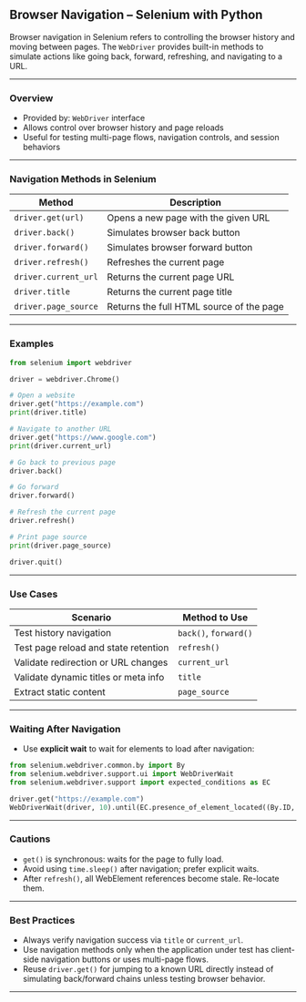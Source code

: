 ## **Browser Navigation – Selenium with Python**

Browser navigation in Selenium refers to controlling the browser history and moving between pages. The `WebDriver` provides built-in methods to simulate actions like going back, forward, refreshing, and navigating to a URL.

---

### **Overview**

- Provided by: `WebDriver` interface  
- Allows control over browser history and page reloads  
- Useful for testing multi-page flows, navigation controls, and session behaviors  

---

### **Navigation Methods in Selenium**

| Method                              | Description |
|-------------------------------------|-------------|
| `driver.get(url)`                   | Opens a new page with the given URL |
| `driver.back()`                     | Simulates browser back button |
| `driver.forward()`                  | Simulates browser forward button |
| `driver.refresh()`                  | Refreshes the current page |
| `driver.current_url`                | Returns the current page URL |
| `driver.title`                      | Returns the current page title |
| `driver.page_source`                | Returns the full HTML source of the page |

---

### **Examples**

```python
from selenium import webdriver

driver = webdriver.Chrome()

# Open a website
driver.get("https://example.com")
print(driver.title)

# Navigate to another URL
driver.get("https://www.google.com")
print(driver.current_url)

# Go back to previous page
driver.back()

# Go forward
driver.forward()

# Refresh the current page
driver.refresh()

# Print page source
print(driver.page_source)

driver.quit()
```

---

### **Use Cases**

| Scenario                                   | Method to Use         |
|--------------------------------------------|------------------------|
| Test history navigation                    | `back()`, `forward()` |
| Test page reload and state retention       | `refresh()`           |
| Validate redirection or URL changes        | `current_url`         |
| Validate dynamic titles or meta info       | `title`               |
| Extract static content                     | `page_source`         |

---

### **Waiting After Navigation**

- Use **explicit wait** to wait for elements to load after navigation:

```python
from selenium.webdriver.common.by import By
from selenium.webdriver.support.ui import WebDriverWait
from selenium.webdriver.support import expected_conditions as EC

driver.get("https://example.com")
WebDriverWait(driver, 10).until(EC.presence_of_element_located((By.ID, "main")))
```

---

### **Cautions**

- `get()` is synchronous: waits for the page to fully load.
- Avoid using `time.sleep()` after navigation; prefer explicit waits.
- After `refresh()`, all WebElement references become stale. Re-locate them.

---

### **Best Practices**

- Always verify navigation success via `title` or `current_url`.
- Use navigation methods only when the application under test has client-side navigation buttons or uses multi-page flows.
- Reuse `driver.get()` for jumping to a known URL directly instead of simulating back/forward chains unless testing browser behavior.

---

